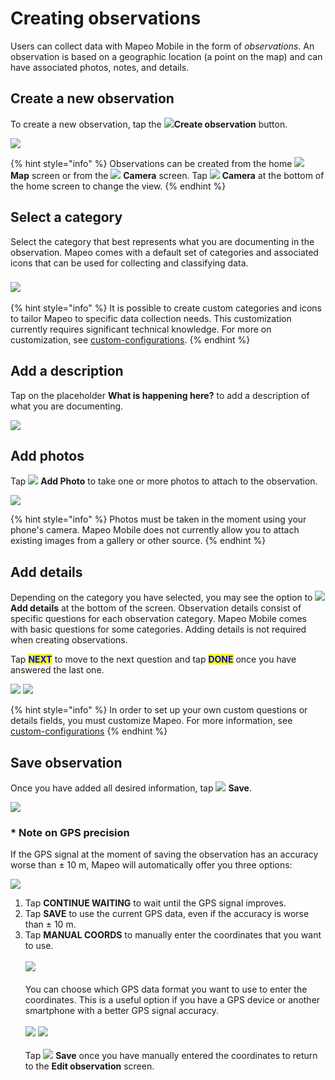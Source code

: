 # Creating observations

Users can collect data with Mapeo Mobile in the form of _observations_. An observation is based on a geographic location (a point on the map) and can have associated photos, notes, and details.

## Create a new observation

To create a new observation, tap the ![](../../../.gitbook/assets/create\_observation.png)**Create observation** button.

![](../../../.gitbook/assets/Homescreen-Create\_observation\_button.jpg)  &#x20;

{% hint style="info" %}
Observations can be created from the home ![](../../../.gitbook/assets/app-icons\_Map\_view.png) **Map** screen or from the ![](https://lh6.googleusercontent.com/frEQrTzBVEG1\_7QbIuBtPoJmeTnZnLZ7vFuCJIm7wOly9cfTeBfqhEKvHOwk1feLIsyvNECJTOaEpUOA5l-Tuid1i-oToURZ4P52iJEAcpgzgQkAJnvKTN\_d1UXd8FUE9-mNg1Sk) **Camera** screen. Tap ![](https://lh6.googleusercontent.com/frEQrTzBVEG1\_7QbIuBtPoJmeTnZnLZ7vFuCJIm7wOly9cfTeBfqhEKvHOwk1feLIsyvNECJTOaEpUOA5l-Tuid1i-oToURZ4P52iJEAcpgzgQkAJnvKTN\_d1UXd8FUE9-mNg1Sk) **Camera** at the bottom of the home screen to change the view.
{% endhint %}

## Select a category

Select the category that best represents what you are documenting in the observation. Mapeo comes with a default set of categories and associated icons that can be used for collecting and classifying data.&#x20;

### ![](../../../.gitbook/assets/Categories\_screen.jpg)

{% hint style="info" %}
It is possible to create custom categories and icons to tailor Mapeo to specific data collection needs. This customization currently requires significant technical knowledge. For more on customization, see [custom-configurations](../../pre-launch-deployment-preparation/custom-configurations/ "mention").
{% endhint %}

## Add a description

Tap on the placeholder **What is happening here?** to add a description of what you are documenting.

&#x20;![](../../../.gitbook/assets/Mm\_New\_observation\_blank.jpg)

## Add photos

Tap ![](https://lh6.googleusercontent.com/frEQrTzBVEG1\_7QbIuBtPoJmeTnZnLZ7vFuCJIm7wOly9cfTeBfqhEKvHOwk1feLIsyvNECJTOaEpUOA5l-Tuid1i-oToURZ4P52iJEAcpgzgQkAJnvKTN\_d1UXd8FUE9-mNg1Sk) **Add Photo** to take one or more photos to attach to the observation. &#x20;

![](../../../.gitbook/assets/Mm\_new\_observation\_add\_photo.jpg)

{% hint style="info" %}
Photos must be taken in the moment using your phone's camera. Mapeo Mobile does not currently allow you to attach existing images from a gallery or other source.
{% endhint %}



## Add details

Depending on the category you have selected, you may see the option to ![](../../../.gitbook/assets/app\_icons\_Details.png) **Add details** at the bottom of the screen. Observation details consist of specific questions for each observation category. Mapeo Mobile comes with basic questions for some categories. Adding details is not required when creating observations.

Tap <mark style="color:blue;">**NEXT**</mark> to move to the next question and tap <mark style="color:blue;">**DONE**</mark> once you have answered the last one.&#x20;

<mark style="color:red;"></mark>![](../../../.gitbook/assets/Mm\_View\_observation\_screen\_add\_details.jpg)  <mark style="color:red;"></mark>  ![](../../../.gitbook/assets/Mm\_details\_camp\_category\_select\_DONE.jpg)<mark style="color:red;"></mark>



{% hint style="info" %}
In order to set up your own custom questions or details fields, you must customize Mapeo. For more information, see [custom-configurations](../../pre-launch-deployment-preparation/custom-configurations/ "mention")
{% endhint %}

## Save observation

Once you have added all desired information, tap ![](../../../.gitbook/assets/app\_icons\_save\_35px.png) **Save**.

<mark style="background-color:orange;"></mark>![](../../../.gitbook/assets/Mm\_Save\_observation.jpg)<mark style="background-color:orange;"></mark>



### \* Note on GPS precision

If the GPS signal at the moment of saving the observation has an accuracy worse than ± 10 m, Mapeo will automatically offer you three options:

![](../../../.gitbook/assets/Mm\_Weak\_GPS\_signal\_message.jpg)

1. Tap **CONTINUE WAITING** to wait until the GPS signal improves.
2. Tap **SAVE** to use the current GPS data, even if the accuracy is worse than ± 10 m.
3. Tap **MANUAL COORDS** to manually enter the coordinates that you want to use.\
   \
   ![](../../../.gitbook/assets/Mm\_Weak\_GPS\_message\_manual\_coords\_option.jpg)  \
   \
   You can choose which GPS data format you want to use to enter the coordinates. This is a useful option if you have a GPS device or another smartphone with a better GPS signal accuracy. \
   \
   ![](../../../.gitbook/assets/Mm\_Enter\_coordinates\_screen\_format\_menu.jpg)  ![](../../../.gitbook/assets/Mm\_Enter\_coordinates\_screen-format\_options.jpg)\
   \
   Tap ![](../../../.gitbook/assets/app\_icons\_save\_35px.png) **Save** once you have manually entered the coordinates to return to the **Edit observation** screen.
